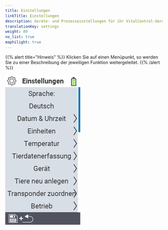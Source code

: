 ```yaml
---
title: Einstellungen
linkTitle: Einstellungen
description: Geräte- und Prozesseinstellungen für ihr VitalControl-Gerät
translationKey: settings
weight: 80
no_list: true
maphilight: true
---
```

{{% alert title="Hinweis" %}}
Klicken Sie auf einen Menüpunkt, so werden Sie zu einer Beschreibung der jeweiligen Funktion weitergeleitet.
{{% /alert %}}

<img src="bilder/menu.png" alt="VitalControl Gerät" title="Gerät" usemap="#workmap" class="maphilight">

<map name="workmap">
  <area shape="rect" coords="0,40,240,120" alt="Sprache" title="Legen Sie die Sprache für die Benutzerführung auf ihrem VitalControl-Gerät fest&#10;Mausklick: zur Dokumentation" href="/docs/einstellungen/sprache/">
  <area shape="rect" coords="0,120,240,160" alt="Datum & Uhrzeit" title="Hier stellen Sie das Datum und die Uhrzeit für ihr VitalControl-Gerät ein&#10;Mausklick: zur Dokumentation" href="/docs/einstellungen/datum-uhrzeit/">
  <area shape="rect" coords="0,160,240,200" alt="Einheiten" title="Hier wählen Sie Einheiten für die Temperatur und die Masse aus&#10;Mausklick: zur Dokumentation" href="/docs/einstellungen/einheiten/">
  <area shape="rect" coords="0,200,240,240" alt="Temperatur" title="Legen Sie die Temperatureinstellungen für die Anwendung ihres VitalControl Gerät fest&#10;Mausklick: zur Dokumentation" href="/docs/einstellungen/temperatur/">
   <area shape="rect" coords="0,240,240,280" alt="Tierdatenerfassung" title="Hier hinterlegen Sie relevante Informationen für die Tierdatenerfassung&#10;Mausklick: zur Dokumentation" href="/docs/einstellungen/erfassung-tierdaten/">
   <area shape="rect" coords="0,280,240,320" alt="Gerät" title="Hier nehmen Sie verschiedene Geräteeinstellungen vor&#10;Mausklick: zur Dokumentation" href="/docs/einstellungen/geraet/">
   <area shape="rect" coords="0,320,240,360" alt="Tiere neu anlegen" title="Hier passen Sie mehrere werksseitig eingestellte Standards bezüglich des Anlegens von neuen Tieren an die Erfordernisse Ihres Betriebs an&#10;Mausklick: zur Dokumentation" href="/docs/einstellungen/tiere-neu-anlegen/">
   <area shape="rect" coords="0,360,240,400" alt="Transponder zuordnen" title="Legen Sie die Zuordnung des Transponders auf ihrem VitalControl-Gerät fest&#10;Mausklick: zur Dokumentation" href="/docs/einstellungen/zuordnung-transponder/">
   <area shape="rect" coords="0,400,240,440" alt="Betrieb" title="Legen Sie ihre zehnstellige Betriebsnummer gemäß VVO fest&#10;Mausklick: zur Dokumentation" href="/docs/einstellungen/betriebsnummer/">
</map>
